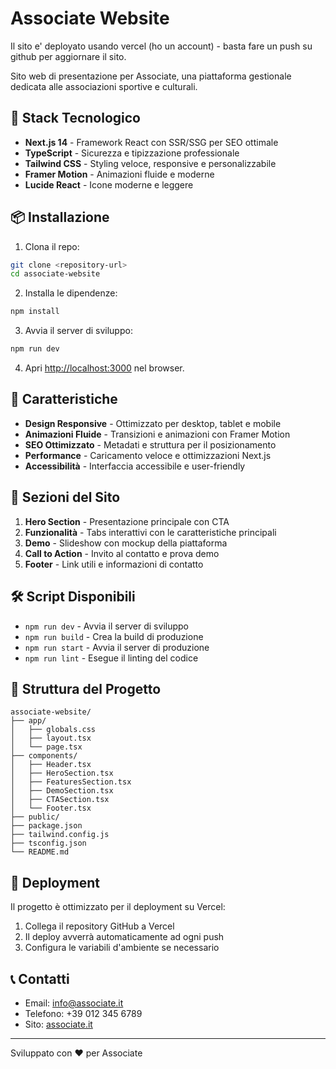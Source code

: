 # Associate Website

Il sito e' deployato usando vercel (ho un account) - basta fare un push su github per aggiornare il sito.

Sito web di presentazione per Associate, una piattaforma gestionale dedicata alle associazioni sportive e culturali.

## 🚀 Stack Tecnologico

- **Next.js 14** - Framework React con SSR/SSG per SEO ottimale
- **TypeScript** - Sicurezza e tipizzazione professionale
- **Tailwind CSS** - Styling veloce, responsive e personalizzabile
- **Framer Motion** - Animazioni fluide e moderne
- **Lucide React** - Icone moderne e leggere

## 📦 Installazione

1. Clona il repo:

```bash
git clone <repository-url>
cd associate-website
```

2. Installa le dipendenze:

```bash
npm install
```

3. Avvia il server di sviluppo:

```bash
npm run dev
```

4. Apri [http://localhost:3000](http://localhost:3000) nel browser.

## 🎨 Caratteristiche

- **Design Responsive** - Ottimizzato per desktop, tablet e mobile
- **Animazioni Fluide** - Transizioni e animazioni con Framer Motion
- **SEO Ottimizzato** - Metadati e struttura per il posizionamento
- **Performance** - Caricamento veloce e ottimizzazioni Next.js
- **Accessibilità** - Interfaccia accessibile e user-friendly

## 📱 Sezioni del Sito

1. **Hero Section** - Presentazione principale con CTA
2. **Funzionalità** - Tabs interattivi con le caratteristiche principali
3. **Demo** - Slideshow con mockup della piattaforma
4. **Call to Action** - Invito al contatto e prova demo
5. **Footer** - Link utili e informazioni di contatto

## 🛠️ Script Disponibili

- `npm run dev` - Avvia il server di sviluppo
- `npm run build` - Crea la build di produzione
- `npm run start` - Avvia il server di produzione
- `npm run lint` - Esegue il linting del codice

## 📁 Struttura del Progetto

```text
associate-website/
├── app/
│   ├── globals.css
│   ├── layout.tsx
│   └── page.tsx
├── components/
│   ├── Header.tsx
│   ├── HeroSection.tsx
│   ├── FeaturesSection.tsx
│   ├── DemoSection.tsx
│   ├── CTASection.tsx
│   └── Footer.tsx
├── public/
├── package.json
├── tailwind.config.js
├── tsconfig.json
└── README.md
```

## 🎯 Deployment

Il progetto è ottimizzato per il deployment su Vercel:

1. Collega il repository GitHub a Vercel
2. Il deploy avverrà automaticamente ad ogni push
3. Configura le variabili d'ambiente se necessario

## 📞 Contatti

- Email: info@associate.it
- Telefono: +39 012 345 6789
- Sito: [associate.it](https://associate.it)

---

Sviluppato con ❤️ per Associate
